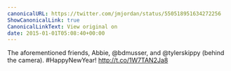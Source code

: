 ```yaml
---
canonicalURL: https://twitter.com/jmjordan/status/550518951634272256
ShowCanonicalLink: true
CanonicalLinkText: View original on
date: 2015-01-01T05:08:40+00:00
---
```

The aforementioned friends, Abbie, @bdmusser, and @tylerskippy (behind the camera). #HappyNewYear! http://t.co/1W7TAN2Ja8